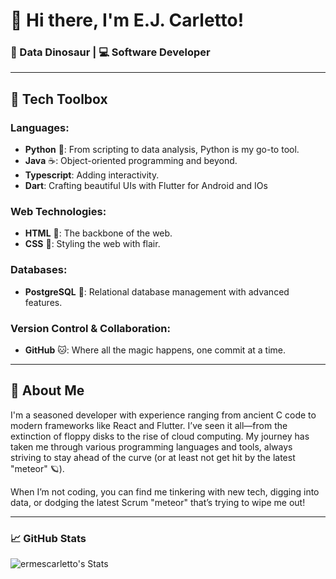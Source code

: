 # 👋 Hi there, I'm E.J. Carletto!

### 🦕 Data Dinosaur | 💻 Software Developer 

---
## 🧰 Tech Toolbox

### **Languages:**
- **Python** 🐍: From scripting to data analysis, Python is my go-to tool.
- **Java** ☕: Object-oriented programming and beyond.
- **Typescript**: Adding interactivity.
- **Dart**: Crafting beautiful UIs with Flutter for Android and IOs


### **Web Technologies:**
- **HTML** 📝: The backbone of the web.
- **CSS** 🎨: Styling the web with flair.

### **Databases:**
- **PostgreSQL** 🐘: Relational database management with advanced features.

### **Version Control & Collaboration:**
- **GitHub** 🐱: Where all the magic happens, one commit at a time.

---

## 🦕 About Me

I'm a seasoned developer with experience ranging from ancient C code to modern frameworks like React and Flutter. I’ve seen it all—from the extinction of floppy disks to the rise of cloud computing. My journey has taken me through various programming languages and tools, always striving to stay ahead of the curve (or at least not get hit by the latest "meteor" 🪐).

When I’m not coding, you can find me tinkering with new tech, digging into data, or dodging the latest Scrum "meteor" that’s trying to wipe me out!

---

### 📈 GitHub Stats
![ermescarletto's Stats](https://github-readme-stats.vercel.app/api?username=ermescarletto&theme=highcontrast&show_icons=true&hide_border=false&count_private=true)
